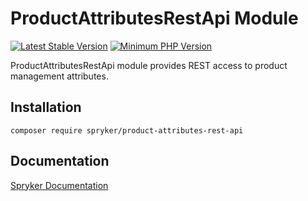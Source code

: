 # ProductAttributesRestApi Module
[![Latest Stable Version](https://poser.pugx.org/spryker/product-attributes-rest-api/v/stable.svg)](https://packagist.org/packages/spryker/product-attributes-rest-api)
[![Minimum PHP Version](https://img.shields.io/badge/php-%3E%3D%208.3-8892BF.svg)](https://php.net/)

ProductAttributesRestApi module provides REST access to product management attributes.

## Installation

```
composer require spryker/product-attributes-rest-api
```

## Documentation

[Spryker Documentation](https://docs.spryker.com)

